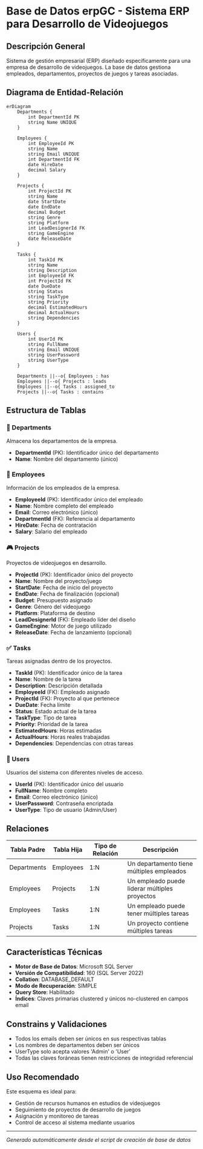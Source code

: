 # Base de Datos erpGC - Sistema ERP para Desarrollo de Videojuegos

## Descripción General
Sistema de gestión empresarial (ERP) diseñado específicamente para una empresa de desarrollo de videojuegos. La base de datos gestiona empleados, departamentos, proyectos de juegos y tareas asociadas.

## Diagrama de Entidad-Relación

```mermaid
erDiagram
    Departments {
        int DepartmentId PK
        string Name UNIQUE
    }

    Employees {
        int EmployeeId PK
        string Name
        string Email UNIQUE
        int DepartmentId FK
        date HireDate
        decimal Salary
    }

    Projects {
        int ProjectId PK
        string Name
        date StartDate
        date EndDate
        decimal Budget
        string Genre
        string Platform
        int LeadDesignerId FK
        string GameEngine
        date ReleaseDate
    }

    Tasks {
        int TaskId PK
        string Name
        string Description
        int EmployeeId FK
        int ProjectId FK
        date DueDate
        string Status
        string TaskType
        string Priority
        decimal EstimatedHours
        decimal ActualHours
        string Dependencies
    }

    Users {
        int UserId PK
        string FullName
        string Email UNIQUE
        string UserPassword
        string UserType
    }

    Departments ||--o{ Employees : has
    Employees ||--o{ Projects : leads
    Employees ||--o{ Tasks : assigned_to
    Projects ||--o{ Tasks : contains
```


## Estructura de Tablas

### 📁 Departments
Almacena los departamentos de la empresa.
- **DepartmentId** (PK): Identificador único del departamento
- **Name**: Nombre del departamento (único)

### 👥 Employees
Información de los empleados de la empresa.
- **EmployeeId** (PK): Identificador único del empleado
- **Name**: Nombre completo del empleado
- **Email**: Correo electrónico (único)
- **DepartmentId** (FK): Referencia al departamento
- **HireDate**: Fecha de contratación
- **Salary**: Salario del empleado

### 🎮 Projects
Proyectos de videojuegos en desarrollo.
- **ProjectId** (PK): Identificador único del proyecto
- **Name**: Nombre del proyecto/juego
- **StartDate**: Fecha de inicio del proyecto
- **EndDate**: Fecha de finalización (opcional)
- **Budget**: Presupuesto asignado
- **Genre**: Género del videojuego
- **Platform**: Plataforma de destino
- **LeadDesignerId** (FK): Empleado líder del diseño
- **GameEngine**: Motor de juego utilizado
- **ReleaseDate**: Fecha de lanzamiento (opcional)

### ✅ Tasks
Tareas asignadas dentro de los proyectos.
- **TaskId** (PK): Identificador único de la tarea
- **Name**: Nombre de la tarea
- **Description**: Descripción detallada
- **EmployeeId** (FK): Empleado asignado
- **ProjectId** (FK): Proyecto al que pertenece
- **DueDate**: Fecha límite
- **Status**: Estado actual de la tarea
- **TaskType**: Tipo de tarea
- **Priority**: Prioridad de la tarea
- **EstimatedHours**: Horas estimadas
- **ActualHours**: Horas reales trabajadas
- **Dependencies**: Dependencias con otras tareas

### 🔐 Users
Usuarios del sistema con diferentes niveles de acceso.
- **UserId** (PK): Identificador único del usuario
- **FullName**: Nombre completo
- **Email**: Correo electrónico (único)
- **UserPassword**: Contraseña encriptada
- **UserType**: Tipo de usuario (Admin/User)

## Relaciones

| Tabla Padre | Tabla Hija | Tipo de Relación | Descripción |
|-------------|------------|------------------|-------------|
| Departments | Employees | 1:N | Un departamento tiene múltiples empleados |
| Employees | Projects | 1:N | Un empleado puede liderar múltiples proyectos |
| Employees | Tasks | 1:N | Un empleado puede tener múltiples tareas |
| Projects | Tasks | 1:N | Un proyecto contiene múltiples tareas |

## Características Técnicas

- **Motor de Base de Datos**: Microsoft SQL Server
- **Versión de Compatibilidad**: 160 (SQL Server 2022)
- **Collation**: DATABASE_DEFAULT
- **Modo de Recuperación**: SIMPLE
- **Query Store**: Habilitado
- **Índices**: Claves primarias clustered y únicos no-clustered en campos email

## Constrains y Validaciones

- Todos los emails deben ser únicos en sus respectivas tablas
- Los nombres de departamentos deben ser únicos
- UserType solo acepta valores 'Admin' o 'User'
- Todas las claves foráneas tienen restricciones de integridad referencial

## Uso Recomendado

Este esquema es ideal para:
- Gestión de recursos humanos en estudios de videojuegos
- Seguimiento de proyectos de desarrollo de juegos
- Asignación y monitoreo de tareas
- Control de acceso al sistema mediante usuarios

---

*Generado automáticamente desde el script de creación de base de datos*
